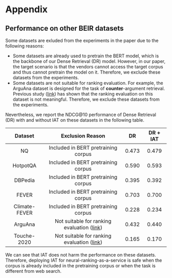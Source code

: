 # Appendix

## Performance on other BEIR datasets

Some datasets are exluded from the experiments in the paper due to the following reasons:
- Some datasets are already used to pretrain the BERT model, which is the backbone of our Dense Retrieval (DR) model. However, in our paper, the target scenario is that the vendors cannot access the target corpus and thus cannot pretrain the model on it. Therefore, we exclude these datasets from the experiments.
- Some datasets are not suitable for ranking evaluation. For example, the ArguAna dataset is designed for the task of **counter**-argument retrieval. Previous study ([link](https://arxiv.org/pdf/2204.11447.pdf)) has shown that the ranking evaluation on this dataset is not meaningful. Therefore, we exclude these datasets from the experiments.

Nevertheless, we report the NDCG@10 performance of Dense Retrieval (DR) with and without IAT on these datasets in the following table.

| Dataset  | Exclusion Reason | DR | DR + IAT |
| :---:    | :---:  | :---: | :---: |
| NQ       | Included in BERT pretraining corpus | 0.473 | 0.479 |
| HotpotQA | Included in BERT pretraining corpus | 0.590 | 0.593 |
| DBPedia | Included in BERT pretraining corpus | 0.395 | 0.392 |
| FEVER | Included in BERT pretraining corpus | 0.703 | 0.700 |
| Climate-FEVER | Included in BERT pretraining corpus | 0.228 | 0.234 |
| ArguAna | Not suitable for ranking evaluation ([link](https://arxiv.org/pdf/2204.11447.pdf)) | 0.432 | 0.440 |
| Touche-2020 | Not suitable for ranking evaluation ([link](https://arxiv.org/pdf/2204.11447.pdf)) | 0.165 | 0.170 |


We can see that IAT does not harm the performance on these datasets. Therefore, deploying IAT for neural-ranking-as-a-service is safe when the corpus is already included in the pretraining corpus or when the task is different from web search.
